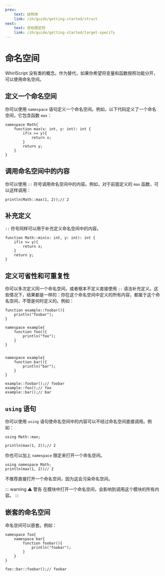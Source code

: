 ```yaml
---
prev:
    text: 结构体
    link: /zh/guide/getting-started/struct
next:
    text: 目标限定符
    link: /zh/guide/getting-started/target-specify
---
```


# 命名空间

WhirlScript 没有类的概念。作为替代，如果你希望将变量和函数按照功能分开，可以使用命名空间。

## 定义一个命名空间

你可以使用 `namespace` 语句定义一个命名空间。例如，以下代码定义了一个命名空间，它包含函数 `max`：

```WhirlScript
namespace Math{
    function max(x: int, y: int): int {
        if(x >= y){
            return x;
        }
        return y;
    }
}
```

## 调用命名空间中的内容

你可以使用 `::` 符号调用命名空间中的内容。例如，对于前面定义的 `max` 函数，可以这样调用：

```WhirlScript
println(Math::max(1, 2));// 2
```

## 补充定义

`::` 符号同样可以用于补充定义命名空间中的内容。

```WhirlScript
function Math::min(x: int, y: int): int {
    if(x >= y){
        return x;
    }
    return y;
}
```

## 定义可省性和可重复性

你可以多次定义同一个命名空间，或者根本不定义直接使用 `::` 语法补充定义。这些情况下，结果都是一样的：你在这个命名空间中定义的所有内容，都属于这个命名空间，不管是何时定义的。例如：

```WhirlScript
function example::foobar(){
    println("foobar");
}

namespace example{
    function foo(){
        println("foo");
    }
}


namespace example{
    function bar(){
        println("bar");
    }
}

example::foobar();// foobar
example::foo();// foo
example::bar();// bar
```

## `using` 语句

你可以使用 `using` 语句使命名空间中的内容可以不经过命名空间直接调用。例如：

```WhirlScript
using Math::max;

println(max(1, 2));// 2
```

你也可以加上 `namespace` 限定来打开一个命名空间。

```WhirlScript
using namespace Math;
println(max(1, 2))// 2
```

不推荐直接打开一个命名空间，因为这会污染命名空间。

::: warning ⚠️ 警告
在模块中打开一个命名空间，会影响到调用这个模块的所有内容。
:::

## 嵌套的命名空间

命名空间可以嵌套。例如：

```WhirlScript
namespace foo{
    namespace bar{
        function foobar(){
            println("foobar");
        }
    }
}

foo::bar::foobar();// foobar
```
